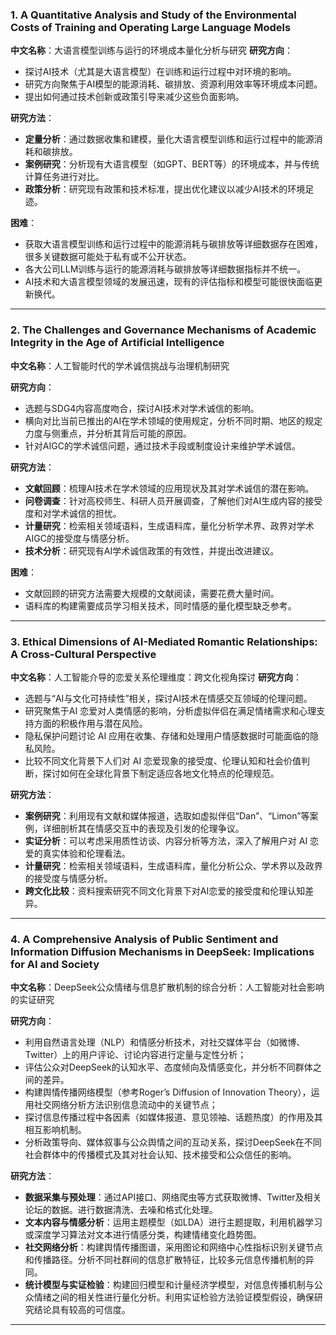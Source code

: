 ### 1. **A Quantitative Analysis and Study of the Environmental Costs of Training and Operating Large Language Models**
**中文名称**：大语言模型训练与运行的环境成本量化分析与研究
**研究方向**：  
- 探讨AI技术（尤其是大语言模型）在训练和运行过程中对环境的影响。  
- 研究方向聚焦于AI模型的能源消耗、碳排放、资源利用效率等环境成本问题。
- 提出如何通过技术创新或政策引导来减少这些负面影响。  

**研究方法**：  
- **定量分析**：通过数据收集和建模，量化大语言模型训练和运行过程中的能源消耗和碳排放。  
- **案例研究**：分析现有大语言模型（如GPT、BERT等）的环境成本，并与传统计算任务进行对比。  
- **政策分析**：研究现有政策和技术标准，提出优化建议以减少AI技术的环境足迹。  

**困难**：
- 获取大语言模型训练和运行过程中的能源消耗与碳排放等详细数据存在困难，很多关键数据可能处于私有或不公开状态。
- 各大公司LLM训练与运行的能源消耗与碳排放等详细数据指标并不统一。
- AI技术和大语言模型领域的发展迅速，现有的评估指标和模型可能很快面临更新换代。

---

### 2. **The Challenges and Governance Mechanisms of Academic Integrity in the Age of Artificial Intelligence**
**中文名称**：人工智能时代的学术诚信挑战与治理机制研究

**研究方向**：  
- 选题与SDG4内容高度吻合，探讨AI技术对学术诚信的影响。  
- 横向对比当前已推出的AI在学术领域的使用规定，分析不同时期、地区的规定力度与侧重点，并分析其背后可能的原因。
- 针对AIGC的学术诚信问题，通过技术手段或制度设计来维护学术诚信。  

**研究方法**：  
- **文献回顾**：梳理AI技术在学术领域的应用现状及其对学术诚信的潜在影响。  
- **问卷调查**：针对高校师生、科研人员开展调查，了解他们对AI生成内容的接受度和对学术诚信的担忧。  
- **计量研究**：检索相关领域语料，生成语料库，量化分析学术界、政界对学术AIGC的接受度与情感分析。
- **技术分析**：研究现有AI学术诚信政策的有效性，并提出改进建议。  

**困难**：
- 文献回顾的研究方法需要大规模的文献阅读，需要花费大量时间。
- 语料库的构建需要成员学习相关技术，同时情感的量化模型缺乏参考。

---

### 3. **Ethical Dimensions of AI-Mediated Romantic Relationships: A Cross-Cultural Perspective**
**中文名称**：人工智能介导的恋爱关系伦理维度：跨文化视角探讨
**研究方向**：  
- 选题与“AI与文化可持续性”相关，探讨AI技术在情感交互领域的伦理问题。  
- 研究聚焦于AI 恋爱对人类情感的影响，分析虚拟伴侣在满足情绪需求和心理支持方面的积极作用与潜在风险。
- 隐私保护问题讨论 AI 应用在收集、存储和处理用户情感数据时可能面临的隐私风险。
- 比较不同文化背景下人们对 AI 恋爱现象的接受度、伦理认知和社会价值判断，探讨如何在全球化背景下制定适应各地文化特点的伦理规范。

**研究方法**：  
- **案例研究**：利用现有文献和媒体报道，选取如虚拟伴侣“Dan”、“Limon”等案例，详细剖析其在情感交互中的表现及引发的伦理争议。
- **实证分析**：可以考虑采用质性访谈、内容分析等方法，深入了解用户对 AI 恋爱的真实体验和伦理看法。
- **计量研究**：检索相关领域语料，生成语料库，量化分析公众、学术界以及政界的接受度与情感分析。
- **跨文化比较**：资料搜索研究不同文化背景下对AI恋爱的接受度和伦理认知差异。  

---

### 4. **A Comprehensive Analysis of Public Sentiment and Information Diffusion Mechanisms in DeepSeek: Implications for AI and Society**
**中文名称**：DeepSeek公众情绪与信息扩散机制的综合分析：人工智能对社会影响的实证研究

**研究方向**：  
- 利用自然语言处理（NLP）和情感分析技术，对社交媒体平台（如微博、Twitter）上的用户评论、讨论内容进行定量与定性分析；  
- 评估公众对DeepSeek的认知水平、态度倾向及情感变化，并分析不同群体之间的差异。
- 构建舆情传播网络模型（参考Roger’s Diffusion of Innovation Theory），运用社交网络分析方法识别信息流动中的关键节点；  
- 探讨信息传播过程中各因素（如媒体报道、意见领袖、话题热度）的作用及其相互影响机制。
- 分析政策导向、媒体叙事与公众舆情之间的互动关系，探讨DeepSeek在不同社会群体中的传播模式及其对社会认知、技术接受和公众信任的影响。

**研究方法**：
- **数据采集与预处理**：通过API接口、网络爬虫等方式获取微博、Twitter及相关论坛的数据。进行数据清洗、去噪和格式化处理。
- **文本内容与情感分析**：运用主题模型（如LDA）进行主题提取，利用机器学习或深度学习算法对文本进行情感分类，构建情绪变化趋势图。
- **社交网络分析**：构建舆情传播图谱，采用图论和网络中心性指标识别关键节点和传播路径。分析不同社群间的信息扩散特征，比较多元信息传播机制的异同。
- **统计模型与实证检验**：构建回归模型和计量经济学模型，对信息传播机制与公众情绪之间的相关性进行量化分析。利用实证检验方法验证模型假设，确保研究结论具有较高的可信度。

---
